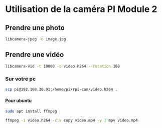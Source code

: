 # Utilisation de la caméra PI Module 2

## Prendre une photo

```sh
libcamera-jpeg -o image.jpg
```

## Prendre une vidéo

```sh
libcamera-vid -t 10000 -o video.h264 --rotation 180
```

### Sur votre pc

```sh
scp pi@192.168.30.91:/home/pi/rpi-cam/video.h264 .
```

#### Pour ubuntu

```sh
sudo apt install ffmpeg
```

```sh
ffmpeg -i video.h264 -c:v copy video.mp4 -y | mpv video.mp4
```